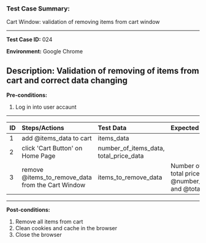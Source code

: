 
### Test Case Summary:
Cart Window: validation of removing items from cart window

---

**Test Case ID:** 024

**Environment:** Google Chrome

**Description:**
Validation of removing of items from cart and correct data changing
---

**Pre-conditions:**
1. Log in into user accaunt    
---

|      ID       | Steps/Actions |  Test Data  | Expected Result |
| ------------- |:--------------| :---------- | :-------------- |
|       1       |add @items_data to cart|items_data|                 |
|       2       |click 'Cart Button' on Home Page| number_of_items_data, total_price_data||
|       3       |remove @items_to_remove_data from the Cart Window|items_to_remove_data|Number of items and total price are equal  @number_of_items_data and @total_price_data|


---

**Post-conditions:**
1. Remove all items from cart
2. Clean cookies and cache in the browser
3. Close the browser
